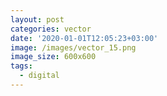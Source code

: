 ```yaml
---
layout: post
categories: vector
date: '2020-01-01T12:05:23+03:00'
image: /images/vector_15.png
image_size: 600x600
tags:
  - digital
---
```


